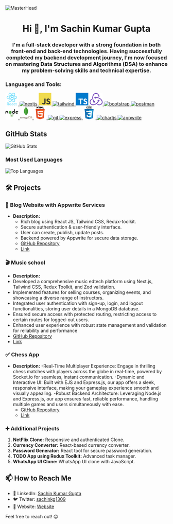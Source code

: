![MasterHead](https://img.freepik.com/free-vector/development-typographic-header-presenting-content-web-pages-website-layout-composition-color-development-idea-computer-technology-flat-vector-illustration_613284-2493.jpg?t=st=1724584853~exp=1724588453~hmac=2d5cbf991ae8eda5999e6acbb99cec40bdf474b965db0606b2272de523486357&w=1380)
<h1 align="center">Hi 👋, I'm Sachin Kumar Gupta</h1>



<h3 align="center">I'm a full-stack developer with a strong foundation in both front-end and back-end technologies. Having successfully completed my backend development journey, I'm now focused on mastering Data Structures and Algorithms (DSA) to enhance my problem-solving skills and technical expertise.</h3>

<h3 align="left">Languages and Tools:</h3>
<p align="left">
  <a href="https://reactjs.org/" target="_blank" rel="noreferrer"> 
    <img src="https://raw.githubusercontent.com/devicons/devicon/master/icons/react/react-original-wordmark.svg" alt="react" width="40" height="40"/> 
  </a>
    <a href="https://nextjs.org/" target="_blank" rel="noreferrer"> 
    <img src="https://upload.wikimedia.org/wikipedia/commons/8/8e/Nextjs-logo.svg" alt="nextjs" width="40" height="40" style="background-color: white; border-radius: 5px;"/> 
  </a>
  <a href="https://developer.mozilla.org/en-US/docs/Web/JavaScript" target="_blank" rel="noreferrer"> 
    <img src="https://raw.githubusercontent.com/devicons/devicon/master/icons/javascript/javascript-original.svg" alt="javascript" width="40" height="40"/> 
  </a>
  <a href="https://tailwindcss.com/" target="_blank" rel="noreferrer"> 
    <img src="https://www.vectorlogo.zone/logos/tailwindcss/tailwindcss-icon.svg" alt="tailwind" width="40" height="40"/> 
  </a> 
  <a href="https://www.typescriptlang.org/" target="_blank" rel="noreferrer"> 
    <img src="https://raw.githubusercontent.com/devicons/devicon/master/icons/typescript/typescript-original.svg" alt="typescript" width="40" height="40"/> 
  </a>
  <a href="https://redux.js.org" target="_blank" rel="noreferrer"> 
    <img src="https://raw.githubusercontent.com/devicons/devicon/master/icons/redux/redux-original.svg" alt="redux" width="40" height="40"/> 
  </a> 
   <a href="https://getbootstrap.com" target="_blank" rel="noreferrer"> 
    <img src="https://upload.wikimedia.org/wikipedia/commons/b/b2/Bootstrap_logo.svg" alt="bootstrap" width="40" height="40" style="background-color: white; border-radius: 5px;"/> 
  </a> 
  <a href="https://postman.com" target="_blank" rel="noreferrer"> 
    <img src="https://www.vectorlogo.zone/logos/getpostman/getpostman-icon.svg" alt="postman" width="40" height="40"/> 
  </a>
  <a href="https://nodejs.org" target="_blank" rel="noreferrer"> 
    <img src="https://raw.githubusercontent.com/devicons/devicon/master/icons/nodejs/nodejs-original-wordmark.svg" alt="nodejs" width="40" height="40"/> 
  </a>
  
  <a href="https://www.mongodb.com/" target="_blank" rel="noreferrer"> 
    <img src="https://raw.githubusercontent.com/devicons/devicon/master/icons/mongodb/mongodb-original-wordmark.svg" alt="mongodb" width="40" height="40"/> 
  </a>
  
  <a href="https://www.w3.org/html/" target="_blank" rel="noreferrer"> 
    <img src="https://raw.githubusercontent.com/devicons/devicon/master/icons/html5/html5-original-wordmark.svg" alt="html5" width="40" height="40"/> 
  </a>
  <a href="https://git-scm.com/" target="_blank" rel="noreferrer"> 
    <img src="https://www.vectorlogo.zone/logos/git-scm/git-scm-icon.svg" alt="git" width="40" height="40"/> 
  </a>
 <a href="https://expressjs.com" target="_blank" rel="noreferrer"> 
    <img src="https://www.vectorlogo.zone/logos/expressjs/expressjs-ar21.svg" alt="express" width="40" height="40" style="background-color: white; border-radius: 5px;"/> 
  </a>
  <a href="https://www.w3schools.com/css/" target="_blank" rel="noreferrer"> 
    <img src="https://raw.githubusercontent.com/devicons/devicon/master/icons/css3/css3-original-wordmark.svg" alt="css3" width="40" height="40"/> 
  </a> 
  <a href="https://www.chartjs.org" target="_blank" rel="noreferrer"> 
    <img src="https://www.chartjs.org/media/logo-title.svg" alt="chartjs" width="40" height="40"/> 
  </a> 
  
  <a href="https://appwrite.io" target="_blank" rel="noreferrer"> 
    <img src="https://www.vectorlogo.zone/logos/appwriteio/appwriteio-icon.svg" alt="appwrite" width="40" height="40"/> 
  </a>
</p>


## GitHub Stats

![GitHub Stats](https://github-readme-stats.vercel.app/api?username=sachinkumar-1309&show_icons=true&theme=dark)

### Most Used Languages

![Top Languages](https://github-readme-stats.vercel.app/api/top-langs/?username=sachinkumar-1309&layout=compact&theme=dark)


## 🛠️ Projects
### 📝 Blog Website with Appwrite Services
- **Description:**
  - Rich blog using React JS, Tailwind CSS, Redux-toolkit.
  - Secure authentication & user-friendly interface.
  - User can create, publish, update posts.
  - Backend powered by Appwrite for secure data storage.
  - [GitHub Repository](https://github.com/sachinkumar-1309/Mega-Blog.git)
  - [Link](https://blog-webstite-by-sachin.netlify.app/)

### 🎬 Music school
- **Description:**
 - Developed a comprehensive music edtech platform using Next.js, Tailwind CSS, Redux Toolkit, and Zod validation.
 - Implemented features for selling courses, organizing events, and showcasing a diverse range of instructors.
 - Integrated user authentication with sign-up, login, and logout functionalities, storing user details in a MongoDB database.
 - Ensured secure access with protected routing, restricting access to certain routes for logged-out users.
 - Enhanced user experience with robust state management and validation for reliability and performance
  - [GitHub Repository](https://github.com/sachinkumar-1309/music-school.git)
  - [Link]()

### ✅ Chess App
- **Description:**
  -Real-Time Multiplayer Experience: Engage in thrilling chess matches with players across the globe in real-time, powered by Socket.io for seamless, instant communication.
  -Dynamic and Interactive UI: Built with EJS and Express.js, our app offers a sleek, responsive interface, making your gameplay experience smooth and visually appealing.
  -Robust Backend Architecture: Leveraging Node.js and Express.js, our app ensures fast, reliable performance, handling multiple games and users simultaneously with ease.
  - [GitHub Repository](https://github.com/sachinkumar-1309/TODO-app.git)
  - [Link](https://todo-local-da6e2.firebaseapp.com/)

### ➕ Additional Projects
1. **NetFlix Clone:** Responsive and authenticated Clone.
2. **Currency Converter:** React-based currency converter.
3. **Password Generator:** React tool for secure password generation.
4. **TODO App using Redux Toolkit:** Advanced task manager.
5. **WhatsApp UI Clone:** WhatsApp UI clone with JavaScript.


## 📫 How to Reach Me
- 💼 LinkedIn: [Sachin Kumar Gupta](https://www.linkedin.com/in/sachin-kumar-gupta-34b2b8243/)
- 🐦 Twitter: [sachinkg1309](https://x.com/sachinkg1309?t=QKrkMRdMtEqEba6REeifOA&s=09)
- 🔗 Website: [Website](https://your-website.com)

Feel free to reach out! 😊

<!---
sachinkumar-1309/sachinkumar-1309 is a ✨ special ✨ repository because its `README.md` (this file) appears on your GitHub profile.
You can click the Preview link to take a look at your changes.
--->
